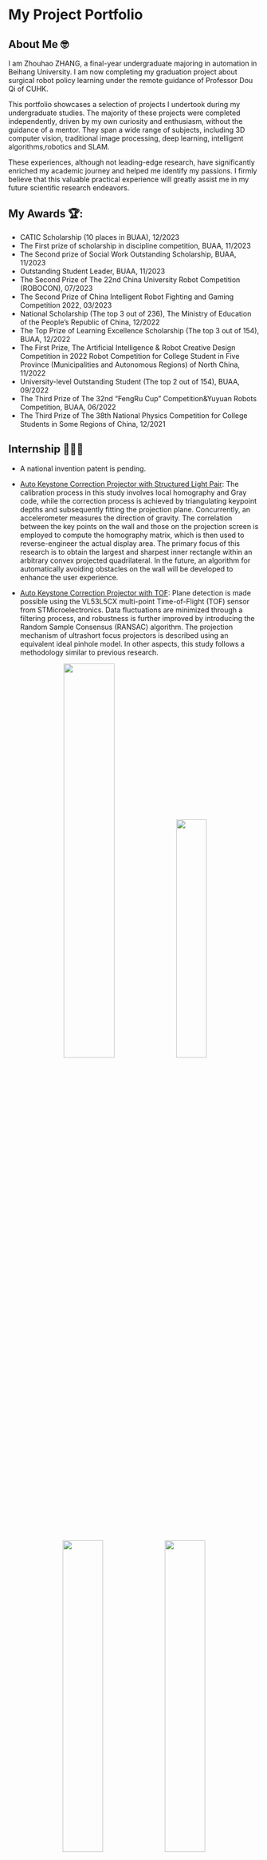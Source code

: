 # My Project Portfolio
## About Me 🤓
I am Zhouhao ZHANG, a final-year undergraduate majoring in automation in Beihang University. I am now completing my graduation project about surgical robot policy learning under the remote guidance of Professor Dou Qi of CUHK.

This portfolio showcases a selection of projects I undertook during my undergraduate studies. The majority of these projects were completed independently, driven by my own curiosity and enthusiasm, without the guidance of a mentor. They span a wide range of subjects, including 3D computer vision, traditional image processing, deep learning, intelligent algorithms,robotics and SLAM.

These experiences, although not leading-edge research, have significantly enriched my academic journey and helped me identify my passions. I firmly believe that this valuable practical experience will greatly assist me in my future scientific research endeavors.
## My Awards 🏆:
* CATIC Scholarship (10 places in BUAA), 12/2023
* The First prize of scholarship in discipline competition, BUAA, 11/2023
* The Second prize of Social Work Outstanding Scholarship, BUAA, 11/2023
* Outstanding Student Leader, BUAA, 11/2023
* The Second Prize of The 22nd China University Robot Competition (ROBOCON), 07/2023
* The Second Prize of China Intelligent Robot Fighting and Gaming Competition 2022, 03/2023
* National Scholarship (The top 3 out of 236), The Ministry of Education of the People’s Republic of China, 12/2022
* The Top Prize of Learning Excellence Scholarship (The top 3 out of 154), BUAA, 12/2022
* The First Prize, The Artificial Intelligence & Robot Creative Design Competition in 2022 Robot Competition
for College Student in Five Province (Municipalities and Autonomous Regions) of North China, 11/2022
* University-level Outstanding Student (The top 2 out of 154), BUAA, 09/2022
* The Third Prize of The 32nd “FengRu Cup” Competition&Yuyuan Robots Competition, BUAA, 06/2022
* The Third Prize of The 38th National Physics Competition for College Students in Some Regions of China, 12/2021

## Internship 🧑🏻‍💻
* A national invention patent is pending.
* [Auto Keystone Correction Projector with Structured Light Pair](./internship/auto%20keystone%20correction%20projector%20with%20camera/README.md): The calibration process in this study involves local homography and Gray code, while the correction process is achieved by triangulating keypoint depths and subsequently fitting the projection plane. Concurrently, an accelerometer measures the direction of gravity. The correlation between the key points on the wall and those on the projection screen is employed to compute the homography matrix, which is then used to reverse-engineer the actual display area. The primary focus of this research is to obtain the largest and sharpest inner rectangle within an arbitrary convex projected quadrilateral. In the future, an algorithm for automatically avoiding obstacles on the wall will be developed to enhance the user experience.

* [Auto Keystone Correction Projector with TOF](./internship/auto%20keystone%20correction%20projector%20with%20TOF/): Plane detection is made possible using the VL53L5CX multi-point Time-of-Flight (TOF) sensor from STMicroelectronics. Data fluctuations are minimized through a filtering process, and robustness is further improved by introducing the Random Sample Consensus (RANSAC) algorithm. The projection mechanism of ultrashort focus projectors is described using an equivalent ideal pinhole model. In other aspects, this study follows a methodology similar to previous research.

<div align="center">
<img src="./images/projector.jpg" width=45% />
<img src="./images/projector2.jpg" width=35% />
</div>

<div align="center">
<img src="./images/camera1.gif" width=40% />
<img src="./images/tof.gif" width=40% />
</div>

<div align="center">
<img src="./images/calib1.png" width=40% />
<img src="./images/calib2.png" width=40% />
</div>

<div align="center">
<img src="./images/calib3.jpg" width=80% />
</div>


>**Praise from the project manager:**
You have refreshed my attitude towards the post-00s.
Introduce me to more students with good character like you, Zhang. I'll gather you all together as a team, you'll be the head.

<div align="center">
<img src="./images/p.jpg" width=75% />
</div>

## Robotics Team of BUAA 🤖

* [Auto-shoot Algorithm Based on Deep Learning for Racing Robot in CURC ROBOCON 2023](./robotics%20team%20of%20BUAA/ROBOCON2023/): Information for target identification and encoding is obtained through the fusion of data from laser radar, wheel odometry, and an Inertial Measurement Unit (IMU) serving as a priori localization. Target identification relies on a well-trained deep learning model with data augmentation. With the integration of localization data, precise angular deviations are computed. These deviations are subsequently sent to the motor driver chip, allowing for precise and automated shooting. Our robot's exceptional performance at the 2023 CURC ROBOCON competition served as a validation of the algorithm's precision and robustness.

[Related Video](https://www.bilibili.com/video/BV1mX4y1Y7Pd/?share_source=copy_web&vd_source=b58b58ccf1b63dc656c22a30535762cc)

<div align="center">
<img src="./images/RC2023_field.jpg" width=45% /><img src="./images/robocon.jpg" width=45% />
</div>     
<div align="center">
<img src="./images/elephant.jpg" width=45% /><img src="./images/rabbit.jpg" width=35% />
</div>       


* [Decision-making algorithm for autonomous robots for ROBOCON 2024](./robotics%20team%20of%20BUAA/ROBOCON2024/): The topic for ROBOCON2024 requires autonomous robots to achieve a significant victory in Zone 3. The victory condition is to occupy three granaries. Occupying a granary is achieved when at least two of your team's balls are present in the granary, with your team's ball at the top. This places a high demand on the autonomous decision-making algorithm for robots. To address this, I have designed an algorithm based on the minimax search with alpha-beta pruning, incorporating a simulation interface. What sets this algorithm apart from traditional turn-based game tree approaches is that it allows the robot to choose to skip its own turn and wait for the opponent to act. This approach is more in line with the context of this competition and will give our autonomous robots greater flexibility.

<div align="center">
<img src="./images/RC2024_field.jpg" width=75% />
</div>      

<div align="center">
<img src="./images/RC2024_1.gif" width=45% />
<img src="./images/RC2024_2.gif" width=45% />
</div>      

* Target trajectory analysis with stereo camera : To reduce the computational cost of the deep learning component, a sliding window is introduced, leveraging recognition results from the previous frame. The principles of triangulation are applied to calculate the three-dimensional coordinates of the target. Additionally, Kalman filtering is utilized to enhance data smoothness, predict missing identification information, and bolster overall system robustness.

<div align="center">
<img src="./images/stereo.gif" width=75% />
</div>

* [Team entry test](./robotics%20team%20of%20BUAA/training/README.md): Test I gave to prospective team members. It's a camera pose estimation task. In a scenario with known three-dimensional coordinates, we calculate the camera pose using the Perspective-n-Point (PNP) principle. This involves combining the corner detection results from the previous frame to establish correspondences between 2D points and 3D points. By continuously recognizing these points, we can trace and plot the camera's trajectory. I uploaded the demonstration video to the internet and received widespread attention and discussion.

[Related Video](https://www.bilibili.com/video/BV1TM4y1d7x5/?share_source=copy_web&vd_source=b58b58ccf1b63dc656c22a30535762cc)

<div align="center">
<img src="images/pnp.gif" width=50% />
<img src="images/pnp2.gif" width=30% />
</div>

* Team trainning: This slide serves as a technical guide for new team members. It's designed to instruct newcomers on essential topics, including image processing, 3D vision, as well as providing a brief introduction to Linux and ROS.

<div align="center">
<img src="./images/trainning.jpg" width=55% /><img src="./images/RM2.jpg" width=43% />
</div>

## Soft Robotics Lab 🐙

* [An Aerial–Aquatic Hitchhiking Robot with Remora-Inspired Tactile Sensors and Thrust Vectoring Units](https://onlinelibrary.wiley.com/doi/10.1002/aisy.202300381): My primary responsibilities include debugging flight control systems, providing assistance with various experiments, and working on the deployment of SLAM (Simultaneous Localization and Mapping) and automatic navigation algorithms for the next generation of robots. Our work is published in Advanced Intelligent Systems.

[Related Video](https://www.bilibili.com/video/BV1g84y1d7YH/?vd_source=8d076f754e2a745bbc3e40e91e1024e0)

<div align="center">
<img src="images/drone1.jpg" width=40% />
<img src="images/drone2.jpg" width=40% />
</div>

<div align="center">
<img src="images/rtabmap.gif" width=40% />
<img src="images/rtabmap2.gif" width=40% />
</div>

<div align="center">
<img src="./images/orb.gif" width=40% />
<img src="./images/vins.gif" width=40% />
</div>

<div align="center">
<img src="./images/fastlio2.gif" width=80% />
</div>

>**Praise from the doctoral students of the research group, after the first group meeting.**
Zhou Hao, I think you're excellent, and you've got a rough idea of our project today. Our team members are all hardworking, and we've been striving to do some interesting and innovative research. If you're interested in this project, I'd like to invite you to join us. Let's work together and aim to publish a high-quality paper.

<div align="center">
<img src="./images/d.jpg" width=75% />
</div>

## AI Program in NUS 🇸🇬
* [Seq2Seq population forecasting model](./AI%20program%20in%20NUS/): I led the team members to apply the Seq2Seq model to the population prediction assignment, not only in the basic regression model required by the professor. We won the winning team of the NUS Artificial Intelligence and Machine Learning Summer Course, and praised by Prof. Mehual Motani.

<div align="center">
<img src="images/NUS.jpg" width=55% />
<img src="images/NUS2.jpg" width=25% />
</div>

## Course Projects 📚
I take every experiment in class seriously, cherish these practical opportunities, and always exceed the teacher's tasks. This seriousness is also reflected in my grades.


* PointNet/PointNet++ point cloud segmentation: I led the team to dive into the architecture of PointNet and PointNet++. Through the common BackBone with different heads, the classification and segmentation tasks of point clouds are realized. I deeply explored the properties of T-Net, and tried to change the structure of T-Net, adding residual connections and so on to obtain different performance.

<div align="center">
<img src="images/pn3.png" width=80% />
</div>
<div align="center">
<img src="images/pn1.jpg" width=40% />
<img src="images/pn2.jpg" width=40% />
</div>

* [Experiments on Eight-Puzzle graph search algorithms](./in-class%20experiments/8dig): BFS, DFS and A* search algorithms are used to solve the eight-digit game, and the differences in search strategies and performance are explored.

<div align="center">
<img src="images/bfs.jpg" width=40% />
<img src="images/astar.jpg" width=40% />
</div>

* [Comparison experiments between CNN and Dense](./in-class%20experiments/Comparison%20experiments%20between%20CNN%20and%20Dense/README.md): I was inspired by Professor Li Mu's *Drive into Deep Learning* and personally constructed various classic neural networks for the MNIST and Fashion MNIST datasets. I compared their performance and parameter differences. To gain a better understanding of how convolutional neural networks work, I visualized the results of each layer of LeNet. Below are some illustrative figures from my experimental report.

<div align="center">
<img src="images/cnn.png" width=80% />
</div>
<div align="center">
<img src="images/cnn2.png" width=80% />
</div>

* [Experiments on Medical Image segmentation (Liver)](./in-class%20experiments/Experiments%20on%20Medical%20Image%20segmentation/liver/README.md)



* [Experiments on Medical Image segmentation (Retinal vessels)](./in-class%20experiments/Experiments%20on%20Medical%20Image%20segmentation/Retinal%20vessels/README.md)
The above two are medical image segmentation experiments I conducted. I reproduced the classic U-Net using PyTorch and experimented with various hyperparameters to achieve good model training and convergence on a small dataset, resulting in a satisfying outcome. During liver CT segmentation, I noticed the issue of uneven distribution in the original data. After experiencing initial failures, I performed data normalization to overcome the challenge and ultimately achieved successful experimental results.

<div align="center">
<img src="images/liver1.jpg" width=80% />
<img src="images/liver2.jpg" width=80% />
</div>

<div align="center">
<img src="images/retinalvessels2.jpg" width=80% />
<img src="images/retinalvessels1.jpg" width=80% />
</div>


* [EEG-based Motor Imagery Classification](./in-class%20experiments/EEG-based%20Motor%20Imagery%20Classification/README.md): Inferring motor imagery through EEG signals has always been a challenge. I read the paper on EEGnet and implemented it using PyTorch, following its network structure. During the experiment, I gained a deep understanding of the significance of group convolution, depth-wise convolution, and point-wise convolution. In the end, my experimental results ranked at the top of the class for both binary and four-class classification tasks.

<div align="center">
<img src="images/eeg1.png" width=80% />
<img src="images/eeg2.png" width=80% />
</div>

* [Robot path planning experiments](./in-class%20experiments/Robot%20path%20planning%20experiments/README.md)  

 [Related Video](https://www.bilibili.com/video/BV1Us4y1g7rq/?share_source=copy_web&vd_source=b58b58ccf1b63dc656c22a30535762cc): I explored the differences in various heuristic functions in robot path planning tasks and summarized my findings in an experimental report. The visual process of the experiment has been uploaded to Bilibili.

<div align="center">
<img src="images/path.jpg" width=50% />
</div>

* [Recognition of handwritten Arabic characters](./in-class%20experiments/Recognition%20of%20handwritten%20Arabic%20characters/README.md)

<div align="center">
<img src="images/arb.jpg" width=80% />
</div>



* [GMM Built by EM Algorithm](./in-class%20experiments/GMM%20Built%20by%20EM%20Algorithm/)

<div align="center">
<img src="./images/gmm.jpg" width=80% />

</div>
to be continued

# Gallery 🎞️
The following images were taken on medium format film.
<div align="center">
<img src="./gallery/1.jpeg" width=34% />
<img src="./gallery/8.jpg" width=50.7% />
</div>

<div align="center">
<img src="./gallery/2.jpg" width=40% />
<img src="./gallery/3.jpg" width=40% />
</div>



<div align="center">
<img src="./gallery/4.jpg" width=40% />
<img src="./gallery/6.jpeg" width=40% />
</div>

<div align="center">
<img src="./gallery/7.jpg" width=40% />
<img src="./gallery/9.jpg" width=40% />
</div>


<div align="center">
<img src="./gallery/5.jpeg" width=45% />
<img src="./gallery/14.jpeg" width=36.6% />
</div>